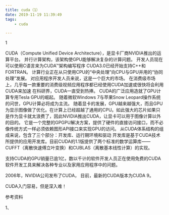 ```yaml
---
title: cuda（1）
date: 2019-11-19 11:39:49
tags:
	- cuda

---
```


1


CUDA（Compute Unified Device Architecture），是显卡厂商NVIDIA推出的运算平台。
并行计算架构，该架构使GPU能够解决复杂的计算问题。
开发人员现在可以使用C语言来为CUDA™架构编写程序
CUDA3.0已经开始支持C++和FORTRAN。
计算行业正在从只使用CPU的“中央处理”向CPU与GPU并用的“协同处理”发展。
对应用程序开发人员来说，这是一个巨大的市场。
在消费级市场上，几乎每一款重要的消费级视频应用程序都已经使用CUDA加速或很快将会利用CUDA来加速
在科研界，CUDA一直受到热捧。
CUDA的广泛应用造就了GPU计算专用Tesla GPU的崛起。
随着微软Windows 7与苹果Snow Leopard操作系统的问世，GPU计算必将成为主流。
随着显卡的发展，GPU越来越强大，而且GPU为显示图像做了优化。在计算上已经超越了通用的CPU。如此强大的芯片如果只是作为显卡就太浪费了，因此NVIDIA推出CUDA，让显卡可以用于图像计算以外的目的。
它是一个完整的GPGPU解决方案，提供了硬件的直接访问接口，而不必像传统方式一样必须依赖图形API接口来实现GPU的访问。
从CUDA体系结构的组成来说，包含了三个部分：开发库、运行期环境和驱动
开发库是基于CUDA技术所提供的应用开发库。目前CUDA的1.1版提供了两个标准的数学运算库——CUFFT（离散快速傅立叶变换）和CUBLAS（离散基本线性计算）的实现。

支持CUDA的GPU销量已逾1亿，数以千计的软件开发人员正在使用免费的CUDA软件开发工具来解决各种专业以及家用应用程序中的问题。

2006年，NVIDIA公司发布了CUDA，
目前，最新的CUDA版本为CUDA 9。

CUDA入门容易，但是深入难！

参考资料

1、


